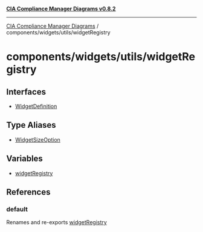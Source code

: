 [**CIA Compliance Manager Diagrams v0.8.2**](../../../../README.md)

***

[CIA Compliance Manager Diagrams](../../../../modules.md) / components/widgets/utils/widgetRegistry

# components/widgets/utils/widgetRegistry

## Interfaces

- [WidgetDefinition](interfaces/WidgetDefinition.md)

## Type Aliases

- [WidgetSizeOption](type-aliases/WidgetSizeOption.md)

## Variables

- [widgetRegistry](variables/widgetRegistry.md)

## References

### default

Renames and re-exports [widgetRegistry](variables/widgetRegistry.md)
